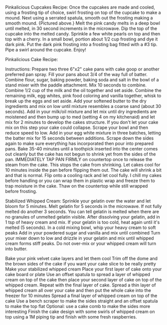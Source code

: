 

Pinkalicious Cupcakes Recipe:
Once the cupcakes are made and cooled, using a frosting tip of choice, swirl frosting on top of the cupcake to make a mound. 
Next using a serrated spatula, smooth out the frosting making a smooth mound. {Pictured above.}
Melt the pink candy melts in a deep bowl until melted, in 30 second increments in the microwave.
Dip the top of the cupcake into the melted candy. 
Sprinkle a few white pearls on top and then top with a cherry.
In a small bowl, portion about 1/2 cup frosting and dye it dark pink.
Put the dark pink frosting into a frosting bag fitted with a #3 tip. Pipe a swirl around the cupcake. 
Enjoy! 

Pinkalicious Cake Recipe:

Instructions:
Prepare two three 6"x2" cake pans with cake goop or another preferred pan spray. Fill your pans about 3/4 of the way full of batter. 
Combine flour, sugar, baking powder, baking soda and salt in the bowl of a stand mixer with the paddle attachment. Mix 10 seconds to combine. 
Combine 1/2 cup of the milk and the oil together and set aside. 
Combine the remaining milk, egg whites, pink food coloring and vanilla together, whisk to break up the eggs and set aside. 
Add your softened butter to the dry ingredients and mix on low until mixture resembles a coarse sand (about 30 seconds). Add in your milk/oil mixture and let mix until dry ingredients are moistened and then bump up to med (setting 4 on my kitchenaid) and let mix for 2 minutes to develop the cakes structure. If you don't let your cake mix on this step your cake could collapse. 
Scrape your bowl and then reduce speed to low. Add in your egg white mixture in three batches, letting the batter mix for 15 seconds between additions. 
Scrape down the sides again to make sure everything has incorporated then pour into prepared pans.
Bake 35-40 minutes until a toothpick inserted into the center comes out cleanly but the cake has not begun to shrink yet from the sides of the pan. 
IMMEDIATELY TAP PAN FIRMLY on countertop once to release the steam from the cake. This stops the cake from shrinking. 
Let cakes cool for 10 minutes inside the pan before flipping them out. The cake will shrink a bit and that is normal. Flip onto a cooling rack and let cool fully. I chill my cakes before handling or you can wrap them in plastic wrap and freeze them to trap moisture in the cake. Thaw on the countertop while still wrapped before frosting. 


Stabilized Whipped Cream:
Sprinkle your gelatin over the water and let bloom for 5 minutes. 
Melt gelatin for 5 seconds in the microwave. If not fully melted do another 3 seconds. You can tell gelatin is melted when there are no granules of unmelted gelatin visible.
After dissolving your gelatin, add in 1 tsp of heavy cream and mix. If your gelatin is too cold, heat again until it's melted (5 seconds).
In a cold mixing bowl, whip your heavy cream to soft peaks
Add in your powdered sugar and vanilla and mix until combined
Turn your mixer down to low and drizzle in your gelatin and mix until whipped cream forms stiff peaks. Do not over-mix or your whipped cream will turn into butter.


Bake your pink velvet cake layers and let them cool
Trim off the dome and the brown sides of the cake if you want your cake slice to be really pretty
Make your stabilized whipped cream
Place your first layer of cake onto your cake board or plate
Use an offset spatula to spread a layer of whipped cream on top of the cake then place your second layer of cake on top of the whipped cream. Repeat with the final layer of cake. 
Spread a thin layer of whipped cream all over your cake and then put the whole cake into the freezer for 10 minutes
Spread a final layer of whipped cream on top of the cake
Use a bench scraper to make the sides straight and an offset spatula to make the top flat
Optional: use a cake comb to make the sides more interesting
Finish the cake design with some swirls of whipped cream on top using a 1M piping tip and finish with some fresh raspberries. 
